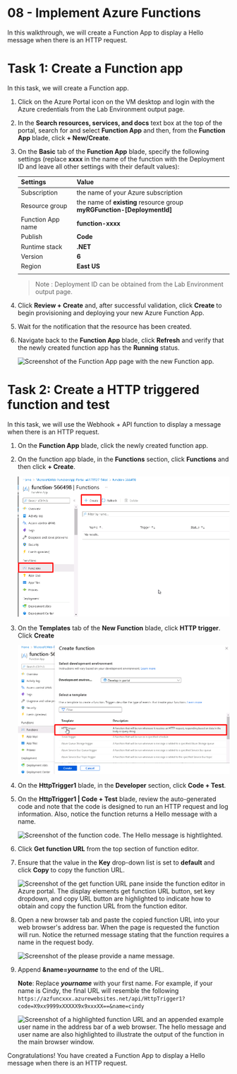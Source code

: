 # 08 - Implement Azure Functions

In this walkthrough, we will create a Function App to display a Hello message when there is an HTTP request. 

# Task 1: Create a Function app

In this task, we will create a Function app.

1. Click on the Azure Portal icon on the VM desktop and login with the Azure credentials from the Lab Environment output page.

1. In the **Search resources, services, and docs** text box at the top of the portal, search for and select **Function App** and then, from the **Function App** blade, click **+ New/Create**.

1. On the **Basic** tab of the **Function App** blade, specify the following settings (replace **xxxx** in the name of the function with the Deployment ID and leave all other settings with their default values): 

    | Settings | Value |
    | -- | --|
    | Subscription | the name of your Azure subscription |
    | Resource group | the name of **existing** resource group **myRGFunction-[DeploymentId]** |
    | Function App name | **function-xxxx** |
    | Publish | **Code** |
    | Runtime stack | **.NET** |
    | Version | **6** |
    | Region | **East US** |
    | | |

   > Note : Deployment ID can be obtained from the Lab Environment output page.

<!--1. Switch to the **Monitoring** tab and click **Create new** for Application Insights. On the **Create new Application Insights** tab, click **Create new** for Workspace and specify the following settings (replace **xxxx** in the name of the function with the Deployment ID).


    | Settings | Value |
    | -- | --|
    | Name | **function-xxxx** |
    | Location | **East US** |
    | Workspace | **workspace-xxxx** |
    | | |
    
    > Note : Deployment ID can be obtained from the Lab Environment output page.
-->
4. Click **Review + Create** and, after successful validation, click **Create** to begin provisioning and deploying your new Azure Function App.

5. Wait for the notification that the resource has been created.

6. Navigate back to the **Function App** blade, click **Refresh** and verify that the newly created function app has the **Running** status. 

    ![Screenshot of the Function App page with the new Function app.](../images/0701.png)

# Task 2: Create a HTTP triggered function and test

In this task, we will use the Webhook + API function to display a message when there is an HTTP request. 

1. On the **Function App** blade, click the newly created function app. 

1. On the function app blade, in the **Functions** section, click **Functions** and then click **+ Create**.

    ![Screenshot of the choose a development environment step in the azure functions for dot net getting started pane inside Azure portal. The display elements for creating a new in-portal function are highlighted. The highlighted elements are expand the function app, add new function, in-portal, and the continue button.](../images/AZ-900lab8.1.png)

1. On the **Templates** tab of the **New Function** blade, click **HTTP trigger**. Click **Create**  

    ![Screenshot of the create a function step in the azure functions for dot net getting started pane inside Azure portal. The HTTP trigger card is highlighted to illustrate the display elements used to add a new webhook to an Azure function.](../images/AZ-900lab8.2.png)

1. On the **HttpTrigger1** blade, in the **Developer** section, click **Code + Test**. 

1. On the **HttpTrigger1 \| Code + Test** blade, review the auto-generated code and note that the code is designed to run an HTTP request and log information. Also, notice the function returns a Hello message with a name. 

    ![Screenshot of the function code. The Hello message is hightlighted.](../images/0704.png)

1. Click **Get function URL** from the top section of function editor. 

1. Ensure that the value in the **Key** drop-down list is set to **default** and click **Copy** to copy the function URL. 

    ![Screenshot of the get function URL pane inside the function editor in Azure portal. The display elements get function URL button, set key dropdown, and copy URL button are highlighted to indicate how to obtain and copy the function URL from the function editor.](../images/0705.png)

1. Open a new browser tab and paste the copied function URL into your web browser's address bar. When the page is requested the function will run. Notice the returned message stating that the function requires a name in the request body.

    ![Screenshot of the please provide a name message.](../images/0706.png)

1. Append **&name=*yourname*** to the end of the URL.

    **Note**: Replace ***yourname*** with your first name. For example, if your name is Cindy, the final URL will resemble the following `https://azfuncxxx.azurewebsites.net/api/HttpTrigger1?code=X9xx9999xXXXXX9x9xxxXX==&name=cindy`

    ![Screenshot of a highlighted function URL and an appended example user name in the address bar of a web browser. The hello message and user name are also highlighted to illustrate the output of the function in the main browser window.](../images/0707.png)

<!--1. When your function runs, every invocation is traced. To view the traces in Azure portal, return to the **HttpTrigger1** blade, in the **Developer** section, click **Monitor**. For more advanced analysis, click **Run query in Application Insights**.

    ![Screenshot of a trace information log resulting from running the function inside the function editor in Azure portal.](../images/0709.png) -->

Congratulations! You have created a Function App to display a Hello message when there is an HTTP request. 


